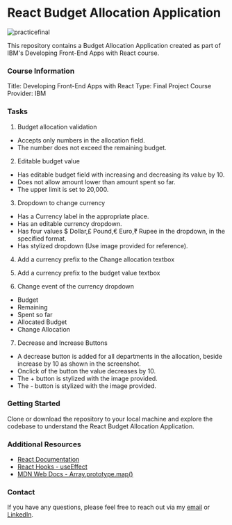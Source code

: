 # React Budget Allocation Application

![practicefinal](https://github.com/i-am-nolan25/Budget_Allocation-Application/assets/113712250/c7415d76-2600-4679-882f-0f149880409a)

This repository contains a Budget Allocation Application created as part of IBM's Developing Front-End Apps with React course.

### Course Information
Title: Developing Front-End Apps with React
Type: Final Project
Course Provider: IBM

### Tasks

1. Budget allocation validation
- Accepts only numbers in the allocation field.
- The number does not exceed the remaining budget.

2. Editable budget value
- Has editable budget field with increasing and decreasing its value by 10.
- Does not allow amount lower than amount spent so far.
- The upper limit is set to 20,000.

3. Dropdown to change currency
- Has a Currency label in the appropriate place.
- Has an editable currency dropdown.
- Has four values $ Dollar,£ Pound,€ Euro,₹ Rupee in the dropdown, in the specified format.
- Has stylized dropdown (Use image provided for reference).

4. Add a currency prefix to the Change allocation textbox

5. Add a currency prefix to the budget value textbox

6. Change event of the currency dropdown
- Budget
- Remaining
- Spent so far
- Allocated Budget
- Change Allocation

7. Decrease and Increase Buttons
- A decrease button is added for all departments in the allocation, beside increase by 10 as shown in the screenshot.
- Onclick of the button the value decreases by 10.
- The + button is stylized with the image provided.
- The - button is stylized with the image provided.

### Getting Started

Clone or download the repository to your local machine and explore the codebase to understand the React Budget Allocation Application. 

### Additional Resources

- [React Documentation](https://reactjs.org/docs/getting-started.html)
- [React Hooks - useEffect](https://reactjs.org/docs/hooks-effect.html)
- [MDN Web Docs - Array.prototype.map()](https://developer.mozilla.org/en-US/docs/Web/JavaScript/Reference/Global_Objects/Array/map)

### Contact

If you have any questions, please feel free to reach out via my [email](nl020@bucknell.edu) or [LinkedIn](https://www.linkedin.com/in/naing-oo-lwin-nolan/).
